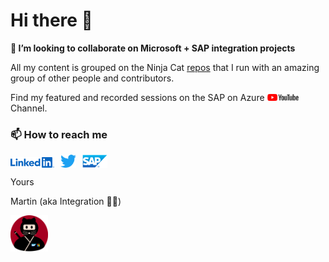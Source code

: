 # Hi there 👋

**👯 I’m looking to collaborate on Microsoft + SAP integration projects**

All my content is grouped on the Ninja Cat [repos](https://martinpankraz.github.io/ninja-unicorn/) that I run with an amazing group of other people and contributors.

Find my featured and recorded sessions on the SAP on Azure <a href="https://www.youtube.com/c/SAPonAzure" ><img width="50px" src="img/YouTube.svg" /></a> Channel.

### 📫 How to reach me

<div style="font-size: 0"><a href="https://www.linkedin.com/in/martin-pankraz/"><img alt="Martin's LinkedIn" width="70px" src="img/LinkedIn.svg" style="margin-right:10px"/>
</a><a href="https://twitter.com/martinpankraz" ><img width="25px" src="img/Twitter.svg" style="margin-right:10px"/></a><a href="https://people.sap.com/martin-pankraz#content:blogposts" ><img width="40px" src="img/sap.svg" /></a></div>

Yours

Martin (aka Integration 🥷🐱)

<a href="https://github.com/MartinPankraz/ninja-unicorn"><img alt="Ninja Cat" width="60px" src="https://raw.githubusercontent.com/MartinPankraz/ninja-unicorn/main/img/ninja.png" />
</a>

